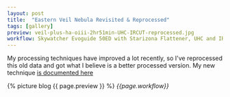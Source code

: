 ```yaml
---
layout: post
title:  "Eastern Veil Nebula Revisited & Reprocessed"
tags: [gallery]
preview: veil-plus-ha-oiii-2hr51min-UHC-IRCUT-reprocessed.jpg
workflow: Skywatcher Evoguide 50ED with Starizona Flattener, UHC and IR Cut filter, Risingcam IMX585, guided ~2hr 50mins of data
---
```

My processing techniques have improved a lot recently, so I've reprocessed this old data and got what I believe is a better processed version. My new technique [is documented here](/tutorials/workflow/)

{% picture blog {{ page.preview }} %}
_{{page.workflow}}_

